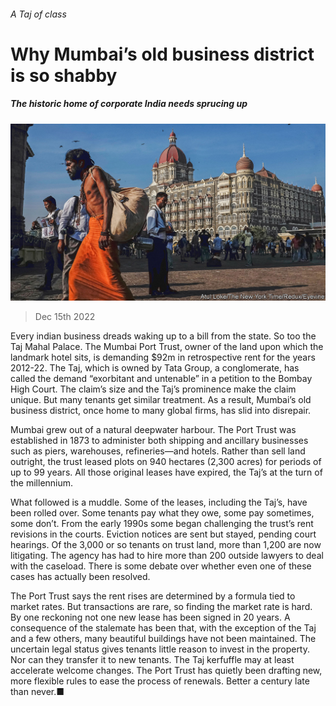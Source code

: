 ###### A Taj of class

# Why Mumbai’s old business district is so shabby 

##### The historic home of corporate India needs sprucing up 

![image](images/20221217_WBP003.jpg) 

> Dec 15th 2022 

Every indian business dreads waking up to a bill from the state. So too the Taj Mahal Palace. The Mumbai Port Trust, owner of the land upon which the landmark hotel sits, is demanding $92m in retrospective rent for the years 2012-22. The Taj, which is owned by Tata Group, a conglomerate, has called the demand “exorbitant and untenable” in a petition to the Bombay High Court. The claim’s size and the Taj’s prominence make the claim unique. But many tenants get similar treatment. As a result, Mumbai’s old business district, once home to many global firms, has slid into disrepair. 

Mumbai grew out of a natural deepwater harbour. The Port Trust was established in 1873 to administer both shipping and ancillary businesses such as piers, warehouses, refineries—and hotels. Rather than sell land outright, the trust leased plots on 940 hectares (2,300 acres) for periods of up to 99 years. All those original leases have expired, the Taj’s at the turn of the millennium.

What followed is a muddle. Some of the leases, including the Taj’s, have been rolled over. Some tenants pay what they owe, some pay sometimes, some don’t. From the early 1990s some began challenging the trust’s rent revisions in the courts. Eviction notices are sent but stayed, pending court hearings. Of the 3,000 or so tenants on trust land, more than 1,200 are now litigating. The agency has had to hire more than 200 outside lawyers to deal with the caseload. There is some debate over whether even one of these cases has actually been resolved.

The Port Trust says the rent rises are determined by a formula tied to market rates. But transactions are rare, so finding the market rate is hard. By one reckoning not one new lease has been signed in 20 years. A consequence of the stalemate has been that, with the exception of the Taj and a few others, many beautiful buildings have not been maintained. The uncertain legal status gives tenants little reason to invest in the property. Nor can they transfer it to new tenants. The Taj kerfuffle may at least accelerate welcome changes. The Port Trust has quietly been drafting new, more flexible rules to ease the process of renewals. Better a century late than never.■


